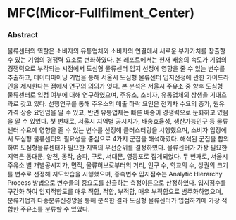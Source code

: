 # MFC(Micor-Fullfilment_Center)

### Abstract
물류센터의 역할은 소비자의 유통업체와 소비자의 연결에서 새로운 부가가치를 창출할 수 있는 기업의 경쟁력 요소로 변화하였다. 
본 레포트에서는 현재 배송의 속도가 기업의 경쟁력으로 부각되는 시점에서 도심형 물류센터 입지 선정에 영향을 줄 수 있는 변수를 추출하고, 데이터마이닝 기법을 통해 서울시 도심형 물류센터 입지선정에 관한 가이드라인을 제시한다는 점에서 연구의 의의가 잇다.
본 분석은 서울시 주유소 중 향후 도심형 물류센터로 입점 여부에 대해 연구하였으며,
주유소, 소비자, 유통업체의 상생을 기대효과로 갖고 있다. 선행연구를 통해 주유소의 매출 하락 요인은 전기차 수요의 증가, 원유 가격 상승 요인임을 알 수 있고, 반면 유통업체는 빠른 배송이 경쟁력으로 둔화하고 있음을 알 수 있었다. 
첫 번째로, 서울시 지역별 공시지가, 배송효율성, 생산가능인구 등 물류센터 수요에 영향을 줄 수 있는 변수를 선정해 클러스터링을 시행했으며, 소비자 입장에서 도심형 물류센터의 필요성을 중심으로 4가지 군집을 해석하였다. 해석된 군집을 합의하여 도심형물류센터가 필요한 지역의 우선순위를 결정하였다. 물류센터가 가장 필요한 지역은 동대문, 양천, 동작, 송파, 구로, 서대문, 영등포로 집계되었다.
 두 번째로, 서울시 주유소 별 개별공시지가, 면적, 물류허브로부터의 거리, 인구 수, 학교의 수, 상권의 크기를 변수로 선정해 지도학습을 시행했으며,  종속변수 입지점수는 Analytic Hierarchy Process 방법으로 변수들의 중요도를 산출하는 측정이론으로 산정하였다. 입지점수를 구간화 하여 입지적합도를 매우 적합, 적합, 부적합, 매우 부적합으로 범주화하였으며, 분류기법과 다중분류신경망을 통해 분석한 결과 도심형 물류센터가 입점하기에 가장 적합한 주유소를 분류할 수 있었다. 
